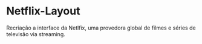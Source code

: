 # Netflix-Layout
Recriação a interface da Netlfix, uma provedora global de filmes e séries de televisão via streaming.
